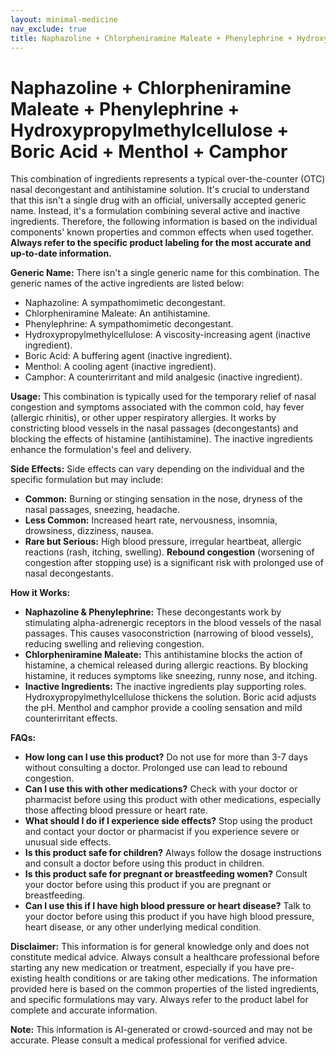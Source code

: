 ```yaml
---
layout: minimal-medicine
nav_exclude: true
title: Naphazoline + Chlorpheniramine Maleate + Phenylephrine + Hydroxypropylmethylcellulose + Boric Acid + Menthol + Camphor
---
```


# Naphazoline + Chlorpheniramine Maleate + Phenylephrine + Hydroxypropylmethylcellulose + Boric Acid + Menthol + Camphor

This combination of ingredients represents a typical over-the-counter (OTC) nasal decongestant and antihistamine solution.  It's crucial to understand that this isn't a single drug with an official, universally accepted generic name.  Instead, it's a formulation combining several active and inactive ingredients.  Therefore, the following information is based on the individual components' known properties and common effects when used together.  **Always refer to the specific product labeling for the most accurate and up-to-date information.**

**Generic Name:**  There isn't a single generic name for this combination.  The generic names of the active ingredients are listed below:

* Naphazoline:  A sympathomimetic decongestant.
* Chlorpheniramine Maleate: An antihistamine.
* Phenylephrine: A sympathomimetic decongestant.
* Hydroxypropylmethylcellulose: A viscosity-increasing agent (inactive ingredient).
* Boric Acid: A buffering agent (inactive ingredient).
* Menthol: A cooling agent (inactive ingredient).
* Camphor: A counterirritant and mild analgesic (inactive ingredient).


**Usage:** This combination is typically used for the temporary relief of nasal congestion and symptoms associated with the common cold, hay fever (allergic rhinitis), or other upper respiratory allergies.  It works by constricting blood vessels in the nasal passages (decongestants) and blocking the effects of histamine (antihistamine).  The inactive ingredients enhance the formulation's feel and delivery.


**Side Effects:** Side effects can vary depending on the individual and the specific formulation but may include:

* **Common:** Burning or stinging sensation in the nose, dryness of the nasal passages, sneezing, headache.
* **Less Common:**  Increased heart rate, nervousness, insomnia, drowsiness, dizziness, nausea.
* **Rare but Serious:**  High blood pressure, irregular heartbeat, allergic reactions (rash, itching, swelling).  **Rebound congestion** (worsening of congestion after stopping use) is a significant risk with prolonged use of nasal decongestants.


**How it Works:**

* **Naphazoline & Phenylephrine:** These decongestants work by stimulating alpha-adrenergic receptors in the blood vessels of the nasal passages.  This causes vasoconstriction (narrowing of blood vessels), reducing swelling and relieving congestion.
* **Chlorpheniramine Maleate:** This antihistamine blocks the action of histamine, a chemical released during allergic reactions. By blocking histamine, it reduces symptoms like sneezing, runny nose, and itching.
* **Inactive Ingredients:** The inactive ingredients play supporting roles.  Hydroxypropylmethylcellulose thickens the solution. Boric acid adjusts the pH. Menthol and camphor provide a cooling sensation and mild counterirritant effects.


**FAQs:**

* **How long can I use this product?**  Do not use for more than 3-7 days without consulting a doctor. Prolonged use can lead to rebound congestion.
* **Can I use this with other medications?**  Check with your doctor or pharmacist before using this product with other medications, especially those affecting blood pressure or heart rate.
* **What should I do if I experience side effects?**  Stop using the product and contact your doctor or pharmacist if you experience severe or unusual side effects.
* **Is this product safe for children?**  Always follow the dosage instructions and consult a doctor before using this product in children.
* **Is this product safe for pregnant or breastfeeding women?**  Consult your doctor before using this product if you are pregnant or breastfeeding.
* **Can I use this if I have high blood pressure or heart disease?**  Talk to your doctor before using this product if you have high blood pressure, heart disease, or any other underlying medical condition.


**Disclaimer:** This information is for general knowledge only and does not constitute medical advice. Always consult a healthcare professional before starting any new medication or treatment, especially if you have pre-existing health conditions or are taking other medications.  The information provided here is based on the common properties of the listed ingredients, and specific formulations may vary.  Always refer to the product label for complete and accurate information.


**Note:** This information is AI-generated or crowd-sourced and may not be accurate. Please consult a medical professional for verified advice.
